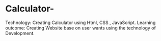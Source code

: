 # Calculator-
Technology: Creating Calculator using Html, CSS , JavaScript.
Learning outcome: Creating Website base on user wants using the technology of Development.
